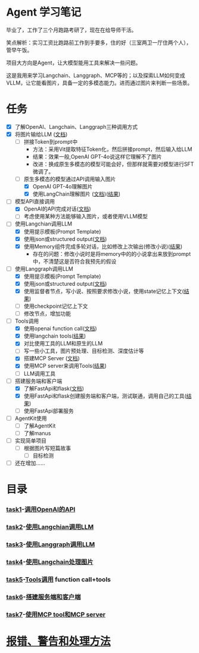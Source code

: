 # Agent 学习笔记

毕业了，工作了三个月跑路考研了，现在在给导师干活。

笑点解析：实习工资比跑路前工作到手要多，住的好（三室两卫一厅住两个人），管早午饭。

项目大方向是Agent，让大模型能用工具来解决一些问题。

这是我用来学习Langchain、Langgraph、MCP等的；以及探索LLM如何变成VLLM，让它能看图片，具备一定的多模态能力。进而通过图片来判断一些场景。


# 任务

- [x] 了解OpenAI、Langchain、Langgraph三种调用方式
- [x] 将图片输给LLM ([文档](imageToken/readme.md))
  - [ ] 拼接Token到prompt中
    - 方法：采用Vit提取特征Token化，然后拼接prompt，然后输入给LLM
    - 结果：效果一般,OpenAI GPT-4o说这样它理解不了图片
    - 改进：换成原生多模态的模型可能会好，但那样就需要对模型进行SFT微调了。
  - [ ] 原生多模态的模型通过API调用输入图片  
    - [x] OpenAI GPT-4o理解图片
    - [x] 使用LangChain理解图片 ([文档](task4/readme.md))([结果](task4/result.md))
- [ ] 模型API直接调用
  - [x] OpenAI的API完成对话([文档](task1/readme.md))
  - [ ] 考虑使用某种方法能够输入图片，或者使用VLLM模型
- [ ] 使用Langchian调用LLM
  - [x] 使用提示模板(Prompt Template)
  - [x] 使用json或structured output([文档](task2/readme.md))
  - [x] 使用Memory组件完成多轮对话，比如修改上次输出(修改小说)([结果](task2/result.md))
    - 存在的问题：修改小说时是将memory中的的小说拿出来放到prompt中，不清楚这是否符合我预先的假设 
- [ ] 使用Langgraph调用LLM
  - [x] 使用提示模板(Prompt Template)
  - [x] 使用json或structured output([文档](task3/readme.md))
  - [x] 使用监督者节点，写小说、按照要求修改小说，使用state记忆上下文([结果](task3/result.md))
  - [ ] 使用checkpoint记忆上下文
  - [ ] 修改节点，增加功能
- [ ] Tools调用
  - [x] 使用openai function call([文档](task5/readme.md))
  - [x] 使用langchain tools([结果](task5/result.md))
  - [x] 对比使用工具的LLM和原生的LLM
  - [ ] 写一些小工具，图片预处理、目标检测、深度估计等
  - [x] 搭建MCP Server ([文档](task7/readme.md))
  - [x] 使用MCP server来调用Tools([结果](task7/result.md))
  - [ ] LLM调用工具
- [ ] 搭建服务端和客户端
  - [x] 了解FastApi和flask([文档](task6/readme.md))
  - [x] 使用FastApi和flask创建服务端和客户端，测试联通，调用自己的工具([结果](task6/result.md))
  - [ ] 使用FastApi部署服务
- [ ] AgentKit使用
  - [ ] 了解AgentKit
  - [ ] 了解manus
- [ ] 实现简单项目
  - [ ] 根据图片写短篇故事
    - [ ] 目标检测
- [ ] 还在增加……

# 目录
### [task1](task1)-[调用OpenAI的API](task1/readme.md)
### [task2](task2)-[使用Langchian调用LLM](task2/readme.md)
### [task3](task3)-[使用Langgraph调用LLM](task3/readme.md)
### [task4](task4)-[使用Langchain处理图片](task4/readme.md)
### [task5](task5)-[Tools调用](task5/readme.md) function call+tools
### [task6](task6)-[搭建服务端和客户端](task6/readme.md)
### [task7](task7)-[使用MCP tool和MCP server](task7/readme.md)


# [报错、警告和处理方法](error.md)